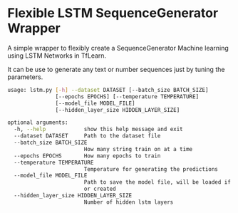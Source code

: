 # Flexible LSTM SequenceGenerator Wrapper

A simple wrapper to flexibly create a SequenceGenerator Machine learning using LSTM Networks in TfLearn.

It can be use to generate any text or number sequences just by tuning the parameters.

```bash
usage: lstm.py [-h] --dataset DATASET [--batch_size BATCH_SIZE]
               [--epochs EPOCHS] [--temperature TEMPERATURE]
               [--model_file MODEL_FILE]
               [--hidden_layer_size HIDDEN_LAYER_SIZE]

optional arguments:
  -h, --help            show this help message and exit
  --dataset DATASET     Path to the dataset file
  --batch_size BATCH_SIZE
                        How many string train on at a time
  --epochs EPOCHS       How many epochs to train
  --temperature TEMPERATURE
                        Temperature for generating the predictions
  --model_file MODEL_FILE
                        Path to save the model file, will be loaded if present
                        or created
  --hidden_layer_size HIDDEN_LAYER_SIZE
                        Number of hidden lstm layers
```
